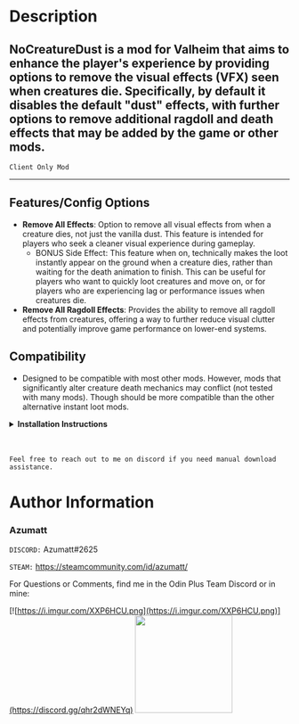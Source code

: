 # Description

## NoCreatureDust is a mod for Valheim that aims to enhance the player's experience by providing options to remove the visual effects (VFX) seen when creatures die. Specifically, by default it disables the default "dust" effects, with further options to remove additional ragdoll and death effects that may be added by the game or other mods.

`Client Only Mod`

---

## Features/Config Options
- **Remove All Effects**: Option to remove all visual effects from when a creature dies, not just the vanilla dust. This feature is intended for players who seek a cleaner visual experience during gameplay.
  - BONUS Side Effect: This feature when on, technically makes the loot instantly appear on the ground when a creature dies, rather than waiting for the death animation to finish. This can be useful for players who want to quickly loot creatures and move on, or for players who are experiencing lag or performance issues when creatures die.
- **Remove All Ragdoll Effects**: Provides the ability to remove all ragdoll effects from creatures, offering a way to further reduce visual clutter and potentially improve game performance on lower-end systems.

## Compatibility
- Designed to be compatible with most other mods. However, mods that significantly alter creature death mechanics may conflict (not tested with many mods). Though should be more compatible than the other alternative instant loot mods.

<details>
<summary><b>Installation Instructions</b></summary>

***You must have BepInEx installed correctly! I can not stress this enough.***

### Manual Installation

`Note: (Manual installation is likely how you have to do this on a server, make sure BepInEx is installed on the server correctly)`

1. **Download the latest release of BepInEx.**
2. **Extract the contents of the zip file to your game's root folder.**
3. **Download the latest release of NoCreatureDust from Thunderstore.io.**
4. **Extract the contents of the zip file to the `BepInEx/plugins` folder.**
5. **Launch the game.**

### Installation through r2modman or Thunderstore Mod Manager

1. **Install [r2modman](https://valheim.thunderstore.io/package/ebkr/r2modman/)
   or [Thunderstore Mod Manager](https://www.overwolf.com/app/Thunderstore-Thunderstore_Mod_Manager).**

   > For r2modman, you can also install it through the Thunderstore site.
   ![](https://i.imgur.com/s4X4rEs.png "r2modman Download")

   > For Thunderstore Mod Manager, you can also install it through the Overwolf app store
   ![](https://i.imgur.com/HQLZFp4.png "Thunderstore Mod Manager Download")
2. **Open the Mod Manager and search for "NoCreatureDust" under the Online
   tab. `Note: You can also search for "Azumatt" to find all my mods.`**

   `The image below shows VikingShip as an example, but it was easier to reuse the image.`

   ![](https://i.imgur.com/5CR5XKu.png)

3. **Click the Download button to install the mod.**
4. **Launch the game.**

</details>

<br>
<br>

`Feel free to reach out to me on discord if you need manual download assistance.`

# Author Information

### Azumatt

`DISCORD:` Azumatt#2625

`STEAM:` https://steamcommunity.com/id/azumatt/

For Questions or Comments, find me in the Odin Plus Team Discord or in mine:

[![https://i.imgur.com/XXP6HCU.png](https://i.imgur.com/XXP6HCU.png)](https://discord.gg/qhr2dWNEYq)
<a href="https://discord.gg/pdHgy6Bsng"><img src="https://i.imgur.com/Xlcbmm9.png" href="https://discord.gg/pdHgy6Bsng" width="175" height="175"></a>